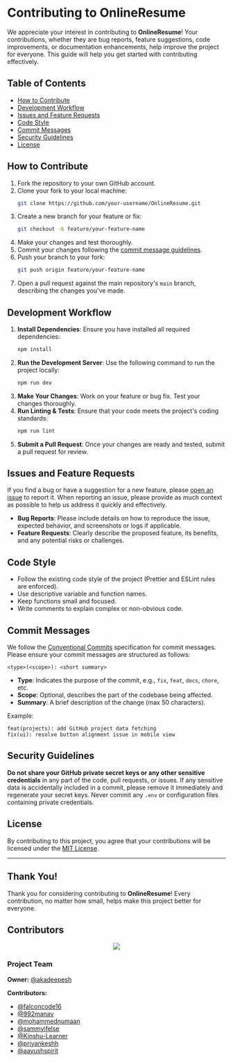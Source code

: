 # Contributing to OnlineResume

We appreciate your interest in contributing to **OnlineResume**! Your contributions, whether they are bug reports, feature suggestions, code improvements, or documentation enhancements, help improve the project for everyone. This guide will help you get started with contributing effectively.

## Table of Contents

- [How to Contribute](#how-to-contribute)
- [Development Workflow](#development-workflow)
- [Issues and Feature Requests](#issues-and-feature-requests)
- [Code Style](#code-style)
- [Commit Messages](#commit-messages)
- [Security Guidelines](#security-guidelines)
- [License](#license)

## How to Contribute

1. Fork the repository to your own GitHub account.
2. Clone your fork to your local machine:
   ```bash
   git clone https://github.com/your-username/OnlineResume.git
   ```
3. Create a new branch for your feature or fix:
   ```bash
   git checkout -b feature/your-feature-name
   ```
4. Make your changes and test thoroughly.
5. Commit your changes following the [commit message guidelines](#commit-messages).
6. Push your branch to your fork:
   ```bash
   git push origin feature/your-feature-name
   ```
7. Open a pull request against the main repository's `main` branch, describing the changes you've made.

## Development Workflow

1. **Install Dependencies**: Ensure you have installed all required dependencies:
   ```bash
   npm install
   ```
2. **Run the Development Server**: Use the following command to run the project locally:
   ```bash
   npm run dev
   ```
3. **Make Your Changes**: Work on your feature or bug fix. Test your changes thoroughly.
4. **Run Linting & Tests**: Ensure that your code meets the project's coding standards:
   ```bash
   npm run lint
   ```
5. **Submit a Pull Request**: Once your changes are ready and tested, submit a pull request for review.

## Issues and Feature Requests

If you find a bug or have a suggestion for a new feature, please [open an issue](https://github.com/akadeepesh/OnlineResume/issues) to report it. When reporting an issue, please provide as much context as possible to help us address it quickly and effectively.

- **Bug Reports**: Please include details on how to reproduce the issue, expected behavior, and screenshots or logs if applicable.
- **Feature Requests**: Clearly describe the proposed feature, its benefits, and any potential risks or challenges.

## Code Style

- Follow the existing code style of the project (Prettier and ESLint rules are enforced).
- Use descriptive variable and function names.
- Keep functions small and focused.
- Write comments to explain complex or non-obvious code.

## Commit Messages

We follow the [Conventional Commits](https://www.conventionalcommits.org/) specification for commit messages. Please ensure your commit messages are structured as follows:

```
<type>(<scope>): <short summary>
```

- **Type**: Indicates the purpose of the commit, e.g., `fix`, `feat`, `docs`, `chore`, etc.
- **Scope**: Optional, describes the part of the codebase being affected.
- **Summary**: A brief description of the change (max 50 characters).

Example:

```
feat(projects): add GitHub project data fetching
fix(ui): resolve button alignment issue in mobile view
```

## Security Guidelines

**Do not share your GitHub private secret keys or any other sensitive credentials** in any part of the code, pull requests, or issues. If any sensitive data is accidentally included in a commit, please remove it immediately and regenerate your secret keys. Never commit any `.env` or configuration files containing private credentials.

## License

By contributing to this project, you agree that your contributions will be licensed under the [MIT License](LICENSE).

---

## Thank You!

Thank you for considering contributing to **OnlineResume**! Every contribution, no matter how small, helps make this project better for everyone.

## Contributors

<center>
  <a href="https://github.com/akadeepesh/OnlineResume/graphs/contributors">
    <img src="https://contrib.rocks/image?repo=akadeepesh/OnlineResume" />
  </a>
</center>

### Project Team

**Owner:** [@akadeepesh](https://github.com/akadeepesh)

**Contributors:**
- [@falconcode16](https://github.com/falconcode16)
- [@992manav](https://github.com/992manav)
- [@mohammednumaan](https://github.com/mohammednumaan)
- [@sammyifelse](https://github.com/sammyifelse)
- [@Kinshu-Learner](https://github.com/Kinshu-Learner)
- [@priyankeshh](https://github.com/priyankeshh)
- [@aayushspirit](https://github.com/aayushspirit)